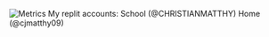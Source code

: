 ![Metrics](https://metrics.lecoq.io/matthyno?template=classic&languages=1&introduction=1&lines=1&notable=1&isocalendar=1&isocalendar.duration=half-year&languages.limit=8&languages.sections=most-used&languages.colors=github&languages.threshold=0%25&languages.indepth=false&languages.recent.load=300&languages.recent.days=14&introduction.title=true&notable.repositories=false&config.timezone=America%2FNew_York)
My replit accounts:
School (@CHRISTIANMATTHY)
Home (@cjmatthy09)

